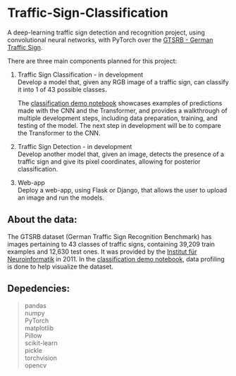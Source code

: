 # Traffic-Sign-Classification
A deep-learning traffic sign detection and recognition project, using  convolutional neural networks, with PyTorch over the [GTSRB - German Traffic Sign](https://www.kaggle.com/datasets/meowmeowmeowmeowmeow/gtsrb-german-traffic-sign?resource=download). 

There are three main components planned for this project:

1) Traffic Sign Classification - in development <br />
Develop a model that, given any RGB image of a traffic sign, can classify it into 1 of 43 possible classes.

    The [classification demo notebook](https://github.com/alvaroqsaldanha/Traffic-Sign-Classification/blob/main/demo.ipynb) showcases examples of predictions made with       the CNN and the Transformer, and provides a walkthrough of multiple development steps, including data preparation, training, and testing of the model. The next step in development will be to compare the Transformer to the CNN.

2) Traffic Sign Detection - in development <br /> 
Develop another model that, given an image, detects the presence of a traffic sign and give its pixel coordinates, allowing for posterior classification.

3) Web-app <br />
Deploy a web-app, using Flask or Django, that allows the user to upload an image and run the models.

## About the data:

The GTSRB dataset (German Traffic Sign Recognition Benchmark) has images pertaining to 43 classes of traffic signs, containing 39,209 train examples and 12,630 test ones. It was provided by the [Institut für Neuroinformatik](https://benchmark.ini.rub.de/?section=gtsrb&subsection=news) in 2011. In the [classification demo notebook](https://github.com/alvaroqsaldanha/Traffic-Sign-Classification/blob/main/demo.ipynb), data profiling is done to help visualize the dataset.

## Depedencies:

> pandas <br>
> numpy <br>
> PyTorch <br>
> matplotlib <br>
> Pillow <br>
> scikit-learn <br>
> pickle <br>
> torchvision <br>
> opencv <br>




